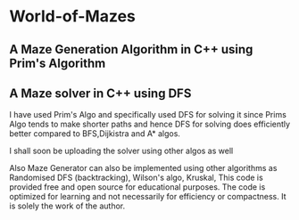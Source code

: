 # World-of-Mazes

## A Maze Generation Algorithm in C++ using Prim's Algorithm

## A Maze solver in C++ using DFS

I have used Prim's Algo and specifically used DFS for solving it since Prims Algo tends to make
shorter paths and hence DFS for solving does efficiently better compared to BFS,Dijkistra and A* algos.

I shall soon be uploading the solver using other algos as well


Also Maze Generator can also be implemented using other algorithms as Randomised DFS (backtracking), Wilson's algo, Kruskal, 
This code is provided free and open source for educational purposes. The code is optimized for learning and not necessarily for efficiency or compactness. It is solely the work of the author.


